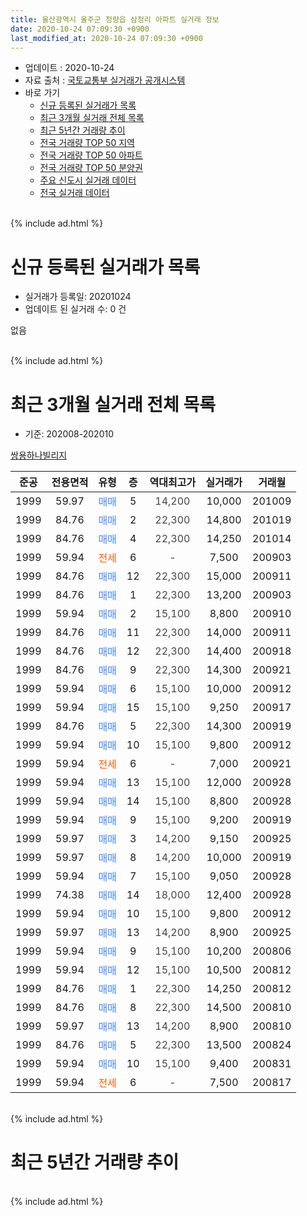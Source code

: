 ```yaml
---
title: 울산광역시 울주군 청량읍 삼정리 아파트 실거래 정보
date: 2020-10-24 07:09:30 +0900
last_modified_at: 2020-10-24 07:09:30 +0900
---
```


* 업데이트 : 2020-10-24
* 자료 출처 : [국토교통부 실거래가 공개시스템](http://rt.molit.go.kr)
* 바로 가기
    * [신규 등록된 실거래가 목록](#신규-등록된-실거래가-목록)
    * [최근 3개월 실거래 전체 목록](#최근-3개월-실거래-전체-목록)
    * [최근 5년간 거래량 추이](#최근-5년간-거래량-추이)
    * [전국 거래량 TOP 50 지역](https://inasie.github.io/apt-trade-info/최근-3개월-전국에서-가장-거래가-많이-발생한-지역)
    * [전국 거래량 TOP 50 아파트](https://inasie.github.io/apt-trade-info/최근-3개월-전국에서-가장-거래가-많이-발생한-아파트)
    * [전국 거래량 TOP 50 분양권](https://inasie.github.io/apt-trade-info/최근-3개월-전국에서-가장-거래가-많이-발생한-분양권)
    * [주요 신도시 실거래 데이터](https://inasie.github.io/apt-trade-info/주요-신도시)
    * [전국 실거래 데이터](https://inasie.github.io/apt-trade-info/전국)
<br>
{% include ad.html %}
<br>

# 신규 등록된 실거래가 목록
* 실거래가 등록일: 20201024
* 업데이트 된 실거래 수: 0 건

없음

<br>
{% include ad.html %}
<br>

# 최근 3개월 실거래 전체 목록
* 기준: 202008-202010


[쌍용하나빌리지](https://search.naver.com/search.naver?query=%EC%9A%B8%EC%82%B0%EA%B4%91%EC%97%AD%EC%8B%9C+%EC%9A%B8%EC%A3%BC%EA%B5%B0+%EC%B2%AD%EB%9F%89%EC%9D%8D+%EC%82%BC%EC%A0%95%EB%A6%AC+%EC%8C%8D%EC%9A%A9%ED%95%98%EB%82%98%EB%B9%8C%EB%A6%AC%EC%A7%80)

|준공|전용면적|유형|층|역대최고가|실거래가|거래월|
|:---:|:---:|:---:|:---:|:---:|:---:|:---:|
|1999|59.97|<span style="color:#4285f3">매매</span>|5|<span style="color:#444444">14,200</span>|10,000|201009|
|1999|84.76|<span style="color:#4285f3">매매</span>|2|<span style="color:#444444">22,300</span>|14,800|201019|
|1999|84.76|<span style="color:#4285f3">매매</span>|4|<span style="color:#444444">22,300</span>|14,250|201014|
|1999|59.94|<span style="color:#ff5a00">전세</span>|6|<span style="color:#444444">-</span>|7,500|200903|
|1999|84.76|<span style="color:#4285f3">매매</span>|12|<span style="color:#444444">22,300</span>|15,000|200911|
|1999|84.76|<span style="color:#4285f3">매매</span>|1|<span style="color:#444444">22,300</span>|13,200|200903|
|1999|59.94|<span style="color:#4285f3">매매</span>|2|<span style="color:#444444">15,100</span>|8,800|200910|
|1999|84.76|<span style="color:#4285f3">매매</span>|11|<span style="color:#444444">22,300</span>|14,000|200911|
|1999|84.76|<span style="color:#4285f3">매매</span>|12|<span style="color:#444444">22,300</span>|14,400|200918|
|1999|84.76|<span style="color:#4285f3">매매</span>|9|<span style="color:#444444">22,300</span>|14,300|200921|
|1999|59.94|<span style="color:#4285f3">매매</span>|6|<span style="color:#444444">15,100</span>|10,000|200912|
|1999|59.94|<span style="color:#4285f3">매매</span>|15|<span style="color:#444444">15,100</span>|9,250|200917|
|1999|84.76|<span style="color:#4285f3">매매</span>|5|<span style="color:#444444">22,300</span>|14,300|200919|
|1999|59.94|<span style="color:#4285f3">매매</span>|10|<span style="color:#444444">15,100</span>|9,800|200912|
|1999|59.94|<span style="color:#ff5a00">전세</span>|6|<span style="color:#444444">-</span>|7,000|200921|
|1999|59.94|<span style="color:#4285f3">매매</span>|13|<span style="color:#444444">15,100</span>|12,000|200928|
|1999|59.94|<span style="color:#4285f3">매매</span>|14|<span style="color:#444444">15,100</span>|8,800|200928|
|1999|59.94|<span style="color:#4285f3">매매</span>|9|<span style="color:#444444">15,100</span>|9,200|200919|
|1999|59.97|<span style="color:#4285f3">매매</span>|3|<span style="color:#444444">14,200</span>|9,150|200925|
|1999|59.97|<span style="color:#4285f3">매매</span>|8|<span style="color:#444444">14,200</span>|10,000|200919|
|1999|59.94|<span style="color:#4285f3">매매</span>|7|<span style="color:#444444">15,100</span>|9,050|200928|
|1999|74.38|<span style="color:#4285f3">매매</span>|14|<span style="color:#444444">18,000</span>|12,400|200928|
|1999|59.94|<span style="color:#4285f3">매매</span>|10|<span style="color:#444444">15,100</span>|9,800|200912|
|1999|59.97|<span style="color:#4285f3">매매</span>|13|<span style="color:#444444">14,200</span>|8,900|200925|
|1999|59.94|<span style="color:#4285f3">매매</span>|9|<span style="color:#444444">15,100</span>|10,200|200806|
|1999|59.94|<span style="color:#4285f3">매매</span>|12|<span style="color:#444444">15,100</span>|10,500|200812|
|1999|84.76|<span style="color:#4285f3">매매</span>|1|<span style="color:#444444">22,300</span>|14,250|200812|
|1999|84.76|<span style="color:#4285f3">매매</span>|8|<span style="color:#444444">22,300</span>|14,500|200810|
|1999|59.97|<span style="color:#4285f3">매매</span>|13|<span style="color:#444444">14,200</span>|8,900|200810|
|1999|84.76|<span style="color:#4285f3">매매</span>|5|<span style="color:#444444">22,300</span>|13,500|200824|
|1999|59.94|<span style="color:#4285f3">매매</span>|10|<span style="color:#444444">15,100</span>|9,400|200831|
|1999|59.94|<span style="color:#ff5a00">전세</span>|6|<span style="color:#444444">-</span>|7,500|200817|


<br>
{% include ad.html %}
<br>

# 최근 5년간 거래량 추이


<div style="width:100%;">
    <canvas id="deal_progress" height="200"></canvas>
</div>

<script>
new Chart(document.getElementById("deal_progress"), {
    type: 'line',
    data: {
        labels: ['201510','201511','201512','201601','201602','201603','201604','201605','201606','201607','201608','201609','201610','201611','201612','201701','201702','201703','201704','201705','201706','201707','201708','201709','201710','201711','201712','201801','201802','201803','201804','201805','201806','201807','201808','201809','201810','201811','201812','201901','201902','201903','201904','201905','201906','201907','201908','201909','201910','201911','201912','202001','202002','202003','202004','202005','202006','202007','202008','202009','202010'],
        datasets: [{
            label: '매매',
            pointRadius: 1,
            data: [19, 8, 3, 10, 5, 17, 12, 12, 17, 9, 8, 6, 15, 15, 6, 9, 11, 4, 6, 10, 8, 8, 10, 7, 3, 5, 5, 5, 0, 6, 3, 5, 5, 4, 2, 2, 3, 2, 6, 5, 2, 9, 1, 6, 5, 5, 7, 4, 5, 4, 10, 8, 7, 4, 2, 4, 9, 12, 7, 19, 3],
            borderColor: "rgba(255, 201, 14, 1)",
            backgroundColor: "rgba(255, 201, 14, 0.5)",
            fill: false,
            lineTension: 0
        },{
            label: '전월세',
            pointRadius: 1,
            data: [1, 4, 3, 9, 4, 8, 5, 4, 3, 4, 2, 1, 4, 3, 4, 5, 7, 5, 4, 4, 7, 4, 3, 4, 3, 0, 4, 0, 3, 2, 2, 5, 7, 7, 1, 2, 2, 2, 1, 5, 6, 8, 2, 2, 2, 5, 6, 1, 4, 2, 5, 4, 7, 5, 3, 5, 6, 5, 1, 2, 0],
            borderColor: "rgba(0, 141, 185, 1)",
            backgroundColor: "rgba(0, 141, 185, 0.5)",
            fill: false,
            lineTension: 0
        }
        ]
    },
    options: {
        responsive: true,
        title: {
            display: false
        },
        tooltips: {
            mode: 'index',
            intersect: false
        },
        hover: {
            mode: 'nearest',
            intersect: true
        },
        scales: {
            xAxes: [{
                display: true,
                scaleLabel: {
                    display: true,
                    labelString: '년/월'
                }
            }],
            yAxes: [{
                display: true,
                ticks: {
                    suggestedMin: 0,
                },
                scaleLabel: {
                    display: true,
                    labelString: '실거래 수'
                }
            }]
        }
    }
});

</script>


<br>
{% include ad.html %}
<br>

